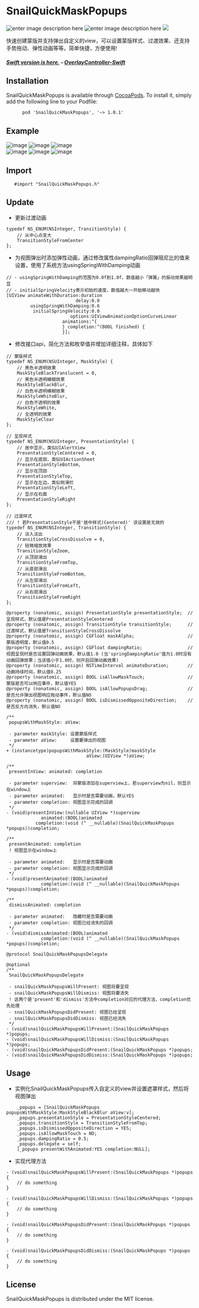# SnailQuickMaskPopups 
![enter image description here](https://img.shields.io/badge/pod-v1.0.0-brightgreen.svg)
![enter image description here](https://img.shields.io/badge/platform-iOS%207.0%2B-ff69b5152950834.svg) 
<a href="https://github.com/snail-z/OverlayController-Swift/blob/master/LICENSE"><img src="https://img.shields.io/badge/license-MIT-green.svg?style=flat"></a>
  
 快速创建蒙版并支持弹出自定义的view，可以设置蒙版样式、过渡效果、还支持手势拖动、弹性动画等等。简单快捷，方便使用!  
  
#### _[Swift version is here.](https://github.com/snail-z/OverlayController-Swift) - [OverlayController-Swift](https://github.com/snail-z/OverlayController-Swift)_

## Installation

SnailQuickMaskPopups is available through [CocoaPods](http://cocoapods.org). To install it, simply add the following line to your Podfile:  
  
          pod 'SnailQuickMaskPopups', '~> 1.0.1'
      
      
## Example 
![image](https://github.com/snail-z/SnailQuickMaskPopups/blob/master/sample/alert%20style.gif)
![image](https://github.com/snail-z/SnailQuickMaskPopups/blob/master/sample/WeChat%20style.gif)
![image](https://github.com/snail-z/SnailQuickMaskPopups/blob/master/sample/Qzone%20style.gif)  
![image](https://github.com/snail-z/SnailQuickMaskPopups/blob/master/sample/Shared%20style.gif)
![image](https://github.com/snail-z/SnailQuickMaskPopups/blob/master/sample/Sidebar%20style.gif)
![image](https://github.com/snail-z/SnailQuickMaskPopups/blob/master/sample/Full%20style.gif)


## Import
 ``` objc
    #import "SnailQuickMaskPopups.h"
 ```  

## Update 
* 更新过渡动画
```objc
typedef NS_ENUM(NSInteger, TransitionStyle) {
    // 从中心点变大
    TransitionStyleFromCenter
};
``` 
* 为视图弹出时添加弹性动画，通过修改属性dampingRatio回弹阻尼比的值来设置，使用了系统方法usingSpringWithDamping动画
```objc
// - usingSpringWithDamping的范围为0.0f到1.0f，数值越小「弹簧」的振动效果越明显
// - initialSpringVelocity表示初始的速度，数值越大一开始移动越快
[UIView animateWithDuration:duration
                          delay:0.0
         usingSpringWithDamping:0.6
          initialSpringVelocity:0.0
                        options:UIViewAnimationOptionCurveLinear
                     animations:^{
                     } completion:^(BOOL finished) {
                     }];  
```  
* 修改接口api，简化方法和枚举值并增加详细注释，具体如下   
```objc
// 蒙版样式
typedef NS_ENUM(NSUInteger, MaskStyle) {
    // 黑色半透明效果
    MaskStyleBlackTranslucent = 0,
    // 黑色半透明模糊效果
    MaskStyleBlackBlur,
    // 白色半透明模糊效果
    MaskStyleWhiteBlur,
    // 白色不透明的效果
    MaskStyleWhite,
    // 全透明的效果
    MaskStyleClear
};

// 呈现样式
typedef NS_ENUM(NSUInteger, PresentationStyle) {
    // 居中显示，类似UIAlertView
    PresentationStyleCentered = 0,
    // 显示在底部，类似UIActionSheet
    PresentationStyleBottom,
    // 显示在顶部
    PresentationStyleTop,
    // 显示在左边，类似侧滑栏
    PresentationStyleLeft,
    // 显示在右面
    PresentationStyleRight
};

// 过渡样式
/// ! 若PresentationStyle不是'居中样式(Centered)' 该设置是无效的
typedef NS_ENUM(NSInteger, TransitionStyle) {
    // 淡入淡出
    TransitionStyleCrossDissolve = 0,
    // 轻微缩放效果
    TransitionStyleZoom,
    // 从顶部滑出
    TransitionStyleFromTop,
    // 从底部滑出
    TransitionStyleFromBottom,
    // 从左部滑出
    TransitionStyleFromLeft,
    // 从右部滑出
    TransitionStyleFromRight
};

```
```objc
@property (nonatomic, assign) PresentationStyle presentationStyle;  // 呈现样式，默认值是PresentationStyleCentered
@property (nonatomic, assign) TransitionStyle transitionStyle;      // 过渡样式，默认值是TransitionStyleCrossDissolve
@property (nonatomic, assign) CGFloat maskAlpha;                    // 蒙版透明度，默认值0.5
@property (nonatomic, assign) CGFloat dampingRatio;                 // 视图呈现时是否设置回弹动画效果，默认值1.0 (当'springDampingRatio'值为1.0时没有动画回弹效果；当该值小于1.0时，则开启回弹动画效果)
@property (nonatomic, assign) NSTimeInterval animateDuration;       // 动画持续时间，默认值0.25
@property (nonatomic, assign) BOOL isAllowMaskTouch;                // 蒙版是否可以响应事件，默认值YES
@property (nonatomic, assign) BOOL isAllowPopupsDrag;               // 是否允许弹出视图响应拖动事件，默认值NO
@property (nonatomic, assign) BOOL isDismissedOppositeDirection;    // 是否反方向消失，默认值NO
```
```objc
/**
 popupsWithMaskStyle: aView:
 
 - parameter maskStyle: 设置蒙版样式
 - parameter aView:     设置要弹出的视图
 */
+ (instancetype)popupsWithMaskStyle:(MaskStyle)maskStyle
                              aView:(UIView *)aView;

/**
 presentInView: animated: completion
 
 - parameter superview:  将蒙版添加在superview上，若superview为nil，则显示在window上
 - parameter animated:   显示时是否需要动画，默认YES
 - parameter completion: 视图显示完成的回调
 */
- (void)presentInView:(nullable UIView *)superview
             animated:(BOOL)animated
           completion:(void (^ __nullable)(SnailQuickMaskPopups *popups))completion;

/**
 presentAnimated: completion
 ! 视图显示在window上
 
 - parameter animated:   显示时是否需要动画
 - parameter completion: 视图显示完成的回调
 */
- (void)presentAnimated:(BOOL)animated
             completion:(void (^ __nullable)(SnailQuickMaskPopups *popups))completion;

/**
 dismissAnimated: completion
 
 - parameter animated:   隐藏时是否需要动画
 - parameter completion: 视图已经消失的回调
 */
- (void)dismissAnimated:(BOOL)animated
             completion:(void (^ __nullable)(SnailQuickMaskPopups *popups))completion;
```
```objc
@protocol SnailQuickMaskPopupsDelegate

@optional
/**
 SnailQuickMaskPopupsDelegate
 
 - snailQuickMaskPopupsWillPresent: 视图将要呈现
 - snailQuickMaskPopupsWillDismiss: 视图将要消失
 ! 这两个是'present'和'dismiss'方法中completion对应的代理方法，completion优先处理
 - snailQuickMaskPopupsDidPresent: 视图已经呈现
 - snailQuickMaskPopupsDidDismiss: 视图已经消失
 */
- (void)snailQuickMaskPopupsWillPresent:(SnailQuickMaskPopups *)popups;
- (void)snailQuickMaskPopupsWillDismiss:(SnailQuickMaskPopups *)popups;
- (void)snailQuickMaskPopupsDidPresent:(SnailQuickMaskPopups *)popups;
- (void)snailQuickMaskPopupsDidDismiss:(SnailQuickMaskPopups *)popups;

```
  
## Usage
 *  实例化SnailQuickMaskPopups传入自定义的view并设置遮罩样式，然后将视图弹出
``` objc
    _popups = [SnailQuickMaskPopups popupsWithMaskStyle:MaskStyleBlackBlur aView:v];
    _popups.presentationStyle = PresentationStyleCentered;
    _popups.transitionStyle = TransitionStyleFromTop;
    _popups.isDismissedOppositeDirection = YES;
    _popups.isAllowMaskTouch = NO;
    _popups.dampingRatio = 0.5;
    _popups.delegate = self;
    [_popups presentWithAnimated:YES completion:NULL];
 ```
* 实现代理方法
```objc
- (void)snailQuickMaskPopupsWillPresent:(SnailQuickMaskPopups *)popups {
    // do something
}

- (void)snailQuickMaskPopupsWillDismiss:(SnailQuickMaskPopups *)popups {
    // do something
}

- (void)snailQuickMaskPopupsDidPresent:(SnailQuickMaskPopups *)popups {
    // do something
}

- (void)snailQuickMaskPopupsDidDismiss:(SnailQuickMaskPopups *)popups {
    // do something
}
```  

## License

SnailQuickMaskPopups is distributed under the MIT license.
